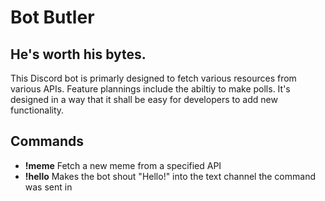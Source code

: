 # Bot Butler
## He's worth his bytes.
This Discord bot is primarly designed to fetch various resources from various APIs.
Feature plannings include the abiltiy to make polls.
It's designed in a way that it shall be easy for developers to add new functionality.

## Commands
- **!meme** Fetch a new meme from a specified API
- **!hello** Makes the bot shout "Hello!" into the text channel the command was sent in